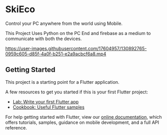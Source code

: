 # SkiEco
Control your PC anywhere from the world using Mobile.

This Project Uses Python on the PC End and firebase as a medium to communicate with both the devices.



https://user-images.githubusercontent.com/17604957/130892765-0959c605-d85f-4a0f-b251-e2a9acbcf6a8.mp4



## Getting Started

This project is a starting point for a Flutter application.

A few resources to get you started if this is your first Flutter project:

- [Lab: Write your first Flutter app](https://flutter.dev/docs/get-started/codelab)
- [Cookbook: Useful Flutter samples](https://flutter.dev/docs/cookbook)

For help getting started with Flutter, view our
[online documentation](https://flutter.dev/docs), which offers tutorials,
samples, guidance on mobile development, and a full API reference.
